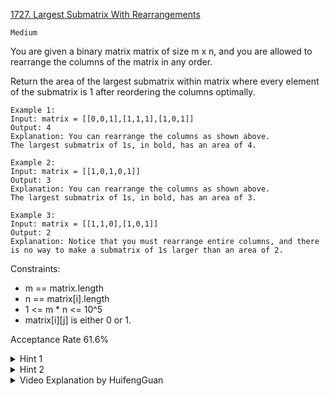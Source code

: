 [1727. Largest Submatrix With Rearrangements](https://leetcode.com/problems/largest-submatrix-with-rearrangements/description/)

`Medium`

You are given a binary matrix matrix of size m x n, and you are allowed to rearrange the columns of the matrix in any order.

Return the area of the largest submatrix within matrix where every element of the submatrix is 1 after reordering the columns optimally.

```
Example 1:
Input: matrix = [[0,0,1],[1,1,1],[1,0,1]]
Output: 4
Explanation: You can rearrange the columns as shown above.
The largest submatrix of 1s, in bold, has an area of 4.

Example 2:
Input: matrix = [[1,0,1,0,1]]
Output: 3
Explanation: You can rearrange the columns as shown above.
The largest submatrix of 1s, in bold, has an area of 3.

Example 3:
Input: matrix = [[1,1,0],[1,0,1]]
Output: 2
Explanation: Notice that you must rearrange entire columns, and there is no way to make a submatrix of 1s larger than an area of 2.
``` 

Constraints:

- m == matrix.length
- n == matrix[i].length
- 1 <= m * n <= 10^5
- matrix[i][j] is either 0 or 1.

Acceptance Rate
61.6%

<details>
<summary>Hint 1</summary>

For each column, find the number of consecutive ones ending at each position.

</details>

<details>
<summary>Hint 2</summary>

For each row, sort the cumulative ones in non-increasing order and "fit" the largest submatrix.

</details>

<details>
<summary>Video Explanation by HuifengGuan</summary>

[here](https://www.youtube.com/watch?v=_4G_266Glqk&ab_channel=HuifengGuan)

</details>